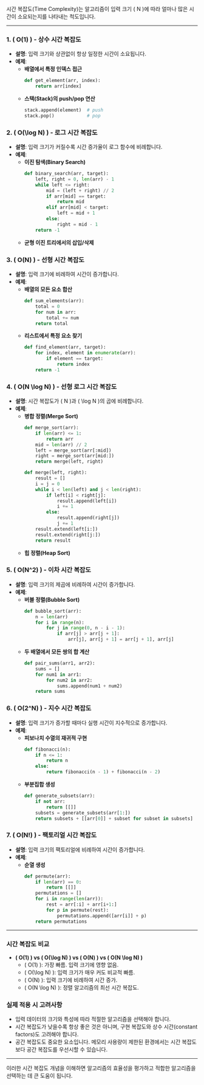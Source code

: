 시간 복잡도(Time Complexity)는 알고리즘이 입력 크기 \( N \)에 따라 얼마나 많은 시간이 소요되는지를 나타내는 척도입니다.

---

### **1. \( O(1) \) - 상수 시간 복잡도**

- **설명**: 입력 크기와 상관없이 항상 일정한 시간이 소요됩니다.
- **예제**:
    - **배열에서 특정 인덱스 접근**
      ```python
      def get_element(arr, index):
          return arr[index]
      ```
    - **스택(Stack)의 push/pop 연산**
      ```python
      stack.append(element)  # push
      stack.pop()            # pop
      ```

### **2. \( O(\log N) \) - 로그 시간 복잡도**

- **설명**: 입력 크기가 커질수록 시간 증가율이 로그 함수에 비례합니다.
- **예제**:
    - **이진 탐색(Binary Search)**
      ```python
      def binary_search(arr, target):
          left, right = 0, len(arr) - 1
          while left <= right:
              mid = (left + right) // 2
              if arr[mid] == target:
                  return mid
              elif arr[mid] < target:
                  left = mid + 1
              else:
                  right = mid - 1
          return -1
      ```
    - **균형 이진 트리에서의 삽입/삭제**

### **3. \( O(N) \) - 선형 시간 복잡도**

- **설명**: 입력 크기에 비례하여 시간이 증가합니다.
- **예제**:
    - **배열의 모든 요소 합산**
      ```python
      def sum_elements(arr):
          total = 0
          for num in arr:
              total += num
          return total
      ```
    - **리스트에서 특정 요소 찾기**
      ```python
      def find_element(arr, target):
          for index, element in enumerate(arr):
              if element == target:
                  return index
          return -1
      ```

### **4. \( O(N \log N) \) - 선형 로그 시간 복잡도**

- **설명**: 시간 복잡도가 \( N \)과 \( \log N \)의 곱에 비례합니다.
- **예제**:
    - **병합 정렬(Merge Sort)**
      ```python
      def merge_sort(arr):
          if len(arr) <= 1:
              return arr
          mid = len(arr) // 2
          left = merge_sort(arr[:mid])
          right = merge_sort(arr[mid:])
          return merge(left, right)
      
      def merge(left, right):
          result = []
          i = j = 0
          while i < len(left) and j < len(right):
              if left[i] < right[j]:
                  result.append(left[i])
                  i += 1
              else:
                  result.append(right[j])
                  j += 1
          result.extend(left[i:])
          result.extend(right[j:])
          return result
      ```
    - **힙 정렬(Heap Sort)**

### **5. \( O(N^2) \) - 이차 시간 복잡도**

- **설명**: 입력 크기의 제곱에 비례하여 시간이 증가합니다.
- **예제**:
    - **버블 정렬(Bubble Sort)**
      ```python
      def bubble_sort(arr):
          n = len(arr)
          for i in range(n):
              for j in range(0, n - i - 1):
                  if arr[j] > arr[j + 1]:
                      arr[j], arr[j + 1] = arr[j + 1], arr[j]
      ```
    - **두 배열에서 모든 쌍의 합 계산**
      ```python
      def pair_sums(arr1, arr2):
          sums = []
          for num1 in arr1:
              for num2 in arr2:
                  sums.append(num1 + num2)
          return sums
      ```

### **6. \( O(2^N) \) - 지수 시간 복잡도**

- **설명**: 입력 크기가 증가할 때마다 실행 시간이 지수적으로 증가합니다.
- **예제**:
    - **피보나치 수열의 재귀적 구현**
      ```python
      def fibonacci(n):
          if n <= 1:
              return n
          else:
              return fibonacci(n - 1) + fibonacci(n - 2)
      ```
    - **부분집합 생성**
      ```python
      def generate_subsets(arr):
          if not arr:
              return [[]]
          subsets = generate_subsets(arr[1:])
          return subsets + [[arr[0]] + subset for subset in subsets]
      ```

### **7. \( O(N!) \) - 팩토리얼 시간 복잡도**

- **설명**: 입력 크기의 팩토리얼에 비례하여 시간이 증가합니다.
- **예제**:
    - **순열 생성**
      ```python
      def permute(arr):
          if len(arr) == 0:
              return [[]]
          permutations = []
          for i in range(len(arr)):
              rest = arr[:i] + arr[i+1:]
              for p in permute(rest):
                  permutations.append([arr[i]] + p)
          return permutations
      ```

---

### **시간 복잡도 비교**

- **\( O(1) \) vs \( O(\log N) \) vs \( O(N) \) vs \( O(N \log N) \)**
    - \( O(1) \): 가장 빠름. 입력 크기에 영향 없음.
    - \( O(\log N) \): 입력 크기가 매우 커도 비교적 빠름.
    - \( O(N) \): 입력 크기에 비례하여 시간 증가.
    - \( O(N \log N) \): 정렬 알고리즘의 최선 시간 복잡도.

### **실제 적용 시 고려사항**

- 입력 데이터의 크기와 특성에 따라 적절한 알고리즘을 선택해야 합니다.
- 시간 복잡도가 낮을수록 항상 좋은 것은 아니며, 구현 복잡도와 상수 시간(constant factors)도 고려해야 합니다.
- 공간 복잡도도 중요한 요소입니다. 메모리 사용량이 제한된 환경에서는 시간 복잡도보다 공간 복잡도를 우선시할 수 있습니다.

---

이러한 시간 복잡도 개념을 이해하면 알고리즘의 효율성을 평가하고 적합한 알고리즘을 선택하는 데 큰 도움이 됩니다.